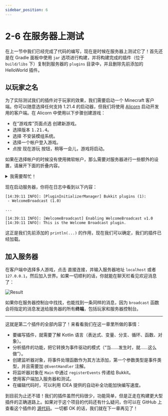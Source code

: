 ```yaml
---
sidebar_position: 6
---
```


# 2-6 在服务器上测试

在上一节中我们已经完成了代码的编写，现在是时候在服务器上测试它了！首先还是在 Gradle 面板中使用 `jar` 选项进行构建，并将构建完成的插件（位于 `build/libs` 下）复制到服务器的 `plugins` 目录中，并且删除先前添加的 HelloWorld 插件。

## 以玩家之名

为了实际测试我们的插件对于玩家的效果，我们需要启动一个 Minecraft 客户端。你可以随意选择任何支持 1.21.4 的启动器，但我们将使用 [Alicorn](https://alicorn.skjsjhb.moe) 启动开发用的客户端。在 Alicorn 中使用以下步骤创建游戏：

- 在“游戏库”页面点选 <kbd>创建新游戏</kbd>。
- 选择版本 <kbd>1.21.4</kbd>。
- 选择 <kbd>不安装模组系统</kbd>。
- 选择一个帐户登入游戏。
- 点按 <kbd>现在游玩</kbd> 按钮，稍等一会儿，游戏将启动。

如果在选择帐户的时候没有使用微软帐户，那么需要对服务器进行一些额外的设置，请展开下面的折叠内容。

<details>
<summary>我需要帮忙！</summary>

默认情况下，Minecraft 服务器在玩家登录时会与 Microsoft 验证玩家的身份，并拒绝任何非正版玩家加入游戏。必须要说明的是，要游玩游戏，你需要使用有效的微软帐户，所谓的“离线登录”其实是**违反 EULA 的行为**。

但是，如果仅仅是没有购买游戏就不让人来开发插件的话，那就太过分了。如果不是抱着玩游戏的心态，而仅仅是拿一个客户端来测试的话，那也不是不能理解。在这种情况下，你需要编辑服务器根目录下的 `server.properties` 文件，找到这样一行：

```properties
online-mode=true
```

将 `true` 改为 `false`，然后保存并关闭文件。如果你先前已经启动了服务端，那么需要重启它。

</details>

现在启动服务器，你将在日志中看到以下内容：

```log
[14:39:11 INFO]: [PluginInitializerManager] Bukkit plugins (1):
 - WelcomeBroadcast (1.0)

...

[14:39:11 INFO]: [WelcomeBroadcast] Enabling WelcomeBroadcast v1.0
[14:39:11 INFO]: This is the Welcome Broadcast plugin.
```

这正是我们先前添加的 `println(...)` 的作用，现在我们可以确定，我们的插件已经加载。

## 加入服务器

在客户端中选择多人游戏，点击 <kbd>直接连接</kbd>，并输入服务器地址 `localhost` 或者 `127.0.0.1`，然后加入世界。如果一切顺利的话，你就能在聊天栏看见欢迎消息了：

![Result](/img/contents/welcome-broadcast-3.png)

如果你在服务器控制台中找找，也能找到一条同样的消息，因为 `broadcast` 函数会将指定的消息发送给服务器的所有**终端**，包括玩家和服务器控制台。

---

这就是第二个插件的全部内容了！来看看我们在这一章里所做的事情：

- 要编写插件，就需要了解 Kotlin 语言（表达式、变量、分支、循环、函数、对象）。
- 分析插件的功能，把它转换为事件驱动的模式（“当……发生时，就……这么做”）。
- 创建监听器对象，将事件处理函数作为其方法添加，第一个参数类型是事件类型，并且需要加 `@EventHandler` 注解。
- 将监听器对象在 `Main` 中通过 `registerEvents` 传递给 Bukkit。
- 使用客户端加入服务器和测试。
- 在编辑代码时，可以利用 IDEA 提供的自动补全功能加快编写速度。

到目前为止还不错！我们的插件虽然代码很少，功能简单，但是正走在构建更大型插件的正确道路上。如果对于这个项目的代码还有什么疑问，你可以在 GitHub 上查看这个插件的 [源代码](https://github.com/skjsjhb/plugin-diary-again-projects/tree/main/welcome-broadcast)。一切都 OK 的话，我们就在下一章再见了！